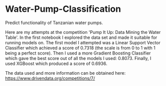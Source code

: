 # Water-Pump-Classification
Predict functionality of Tanzanian water pumps.

Here are my attempts at the competition 'Pump It Up: Data Mining the Water Table'. In the first notebook I explored the data set and made it suitable for running models on. The first model I attempted was a Linear Support Vector Classifier which achieved a score of 0.7318 (the scale is from 0 to 1 with 1 being a perfect score). Then I used a more Gradient Boosting Classifier which gave the best score out of all the models I used: 0.8073. Finally, I used XGBoost which produced a score of 0.6936.

The data used and more information can be obtained here: https://www.drivendata.org/competitions/7/
